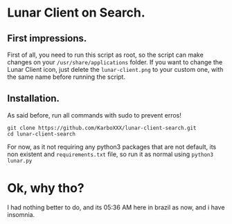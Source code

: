 # Lunar Client on Search.
## First impressions.
First of all, you need to run this script as root, so the script can make changes on your `/usr/share/applications` folder. If you want to change the Lunar Client icon, just delete the `lunar-client.png` to your custom one, with the same name before running the script.

## Installation.
As said before, run all commands with sudo to prevent erros!
```
git clone https://github.com/KarboXXX/lunar-client-search.git
cd lunar-client-search
```
For now, as it not requiring any python3 packages that are not default, its non existent and `requirements.txt` file, so run it as normal using `python3 lunar.py`

# Ok, why tho?
I had nothing better to do, and its 05:36 AM here in brazil as now, and i have insomnia.

